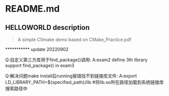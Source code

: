 # README.md

## HELLOWORLD description

> A simple C0make demo based on CMake_Practice.pdf 

*********** update  20220902

Q:自定义第三方库用于find_package()调用:
A:exam2 define 3th library support find_package() in exam3

Q:解决问题make install后running报错找不到链接库文件:
A:export LD_LIBRARY_PATH=${specified_path}/lib #将lib.so所在路径加载到系统链接库搜索路径中
